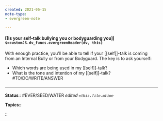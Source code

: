```yaml
---
created: 2021-06-15
note-type: 
- evergreen-note

---
```


#### [[Is your self-talk bullying you or bodyguarding you]] `$=customJS.dv_funcs.evergreenHeader(dv, this)`

With enough practice, you'll be able to tell if your [[self]]-talk is coming from an Internal Bully or from your Bodyguard. The key is to ask yourself: 
- Which words are being used in my [[self]]-talk? 
- What is the tone and intention of my [[self]]-talk?
#TO/DO/WRITE/ANSWER 

### <hr class="footnote"/>

**Status**:: #EVER/SEED/WATER 
*edited `=this.file.mtime`*

**Topics**:: 


::